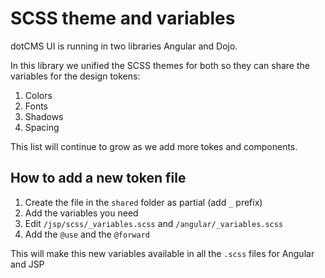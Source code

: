 # SCSS theme and variables

dotCMS UI is running in two libraries Angular and Dojo.

In this library we unified the SCSS themes for both so they can share the variables for the design tokens:

1. Colors
2. Fonts
3. Shadows
4. Spacing

This list will continue to grow as we add more tokes and components.

## How to add a new token file

1. Create the file in the `shared` folder as partial (add `_` prefix)
2. Add the variables you need
3. Edit `/jsp/scss/_variables.scss` and `/angular/_variables.scss`
4. Add the `@use` and the `@forward`

This will make this new variables available in all the `.scss` files for Angular and JSP
